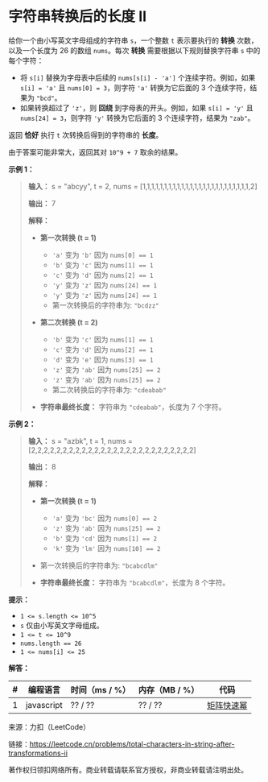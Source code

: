 # 字符串转换后的长度 II

给你一个由小写英文字母组成的字符串 `s`，一个整数 `t` 表示要执行的 **转换** 次数，以及一个长度为 26 的数组 `nums`。每次 **转换** 需要根据以下规则替换字符串 `s` 中的每个字符：

- 将 `s[i]` 替换为字母表中后续的 `nums[s[i] - 'a']` 个连续字符。例如，如果 `s[i] = 'a'` 且 `nums[0] = 3`，则字符 `'a'` 转换为它后面的 3 个连续字符，结果为 `"bcd"`。
- 如果转换超过了 `'z'`，则 **回绕** 到字母表的开头。例如，如果 `s[i] = 'y'` 且 `nums[24] = 3`，则字符 `'y'` 转换为它后面的 3 个连续字符，结果为 `"zab"`。

返回 **恰好** 执行 `t` 次转换后得到的字符串的 **长度**。

由于答案可能非常大，返回其对 `10^9 + 7` 取余的结果。

**示例 1：**

> **输入：** s = "abcyy", t = 2, nums = [1,1,1,1,1,1,1,1,1,1,1,1,1,1,1,1,1,1,1,1,1,1,1,1,1,2]
> 
> **输出：** 7
> 
> **解释：**
> 
> - **第一次转换 (t = 1)**
>   - `'a'` 变为 `'b'` 因为 `nums[0] == 1`
>   - `'b'` 变为 `'c'` 因为 `nums[1] == 1`
>   - `'c'` 变为 `'d'` 因为 `nums[2] == 1`
>   - `'y'` 变为 `'z'` 因为 `nums[24] == 1`
>   - `'y'` 变为 `'z'` 因为 `nums[24] == 1`
>   - 第一次转换后的字符串为: `"bcdzz"`
> 
> - **第二次转换 (t = 2)**
>   - `'b'` 变为 `'c'` 因为 `nums[1] == 1`
>   - `'c'` 变为 `'d'` 因为 `nums[2] == 1`
>   - `'d'` 变为 `'e'` 因为 `nums[3] == 1`
>   - `'z'` 变为 `'ab'` 因为 `nums[25] == 2`
>   - `'z'` 变为 `'ab'` 因为 `nums[25] == 2`
>   - 第二次转换后的字符串为: `"cdeabab"`
> 
> - **字符串最终长度：** 字符串为 `"cdeabab"`，长度为 7 个字符。

**示例 2：**

> **输入：** s = "azbk", t = 1, nums = [2,2,2,2,2,2,2,2,2,2,2,2,2,2,2,2,2,2,2,2,2,2,2,2,2,2]
> 
> **输出：** 8
> 
> **解释：**
> 
> - **第一次转换 (t = 1)**
>   - `'a'` 变为 `'bc'` 因为 `nums[0] == 2`
>   - `'z'` 变为 `'ab'` 因为 `nums[25] == 2`
>   - `'b'` 变为 `'cd'` 因为 `nums[1] == 2`
>   - `'k'` 变为 `'lm'` 因为 `nums[10] == 2`
> - 第一次转换后的字符串为: `"bcabcdlm"`
> 
> - **字符串最终长度：** 字符串为 `"bcabcdlm"`，长度为 8 个字符。

**提示：**

- `1 <= s.length <= 10^5`
- `s` 仅由小写英文字母组成。
- `1 <= t <= 10^9`
- `nums.length == 26`
- `1 <= nums[i] <= 25`

**解答：**

**#**|**编程语言**|**时间（ms / %）**|**内存（MB / %）**|**代码**
--|--|--|--|--
1|javascript|?? / ??|?? / ??|[矩阵快速幂](./javascript/ac_v1.js)

来源：力扣（LeetCode）

链接：https://leetcode.cn/problems/total-characters-in-string-after-transformations-ii

著作权归领扣网络所有。商业转载请联系官方授权，非商业转载请注明出处。

